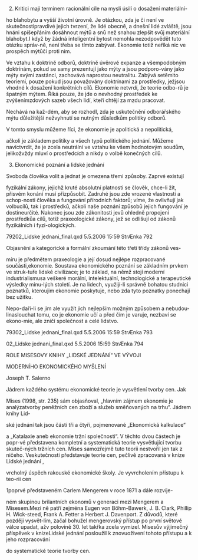 
2. Kritici mají termínem racionální cíle na mysli úsilí o dosažení materiální-

ho blahobytu a vyšší životní úrovně. Je otázkou, zda je či není ve skutečnostipravdivé jejich tvrzení, že lidé obecně, a dnešní lidé zvláště, jsou hnáni spíšepřáním dosáhnout mýtů a snů než snahou zlepšit svůj materiální blahobyt.I když by žádná inteligentní bytost nemohla nezodpovědět tuto otázku správ-ně, není třeba se tímto zabývat. Ekonomie totiž neříká nic ve prospěch mýtůči proti nim.

Ve vztahu k doktríně odborů, doktríně úvěrové expanze a všempodobným doktrínám, pokud se samy prezentují jako mýty a jsou podporo-vány jako mýty svými zastánci, zachovává naprostou neutralitu. Zabývá setěmito teoriemi, pouze pokud jsou považovány doktrínami za prostředky, ježjsou vhodné k dosažení konkrétních cílů. Ekonomie netvrdí, že teorie odbo-rů je špatným mýtem. Říká pouze, že jde o nevhodný prostředek ke zvýšenímzdových sazeb všech lidí, kteří chtějí za mzdu pracovat.

Nechává na kaž-dém, aby se rozhodl, zda je uskutečnění odborářského mýtu důležitější nežvyhnutí se nutným důsledkům politiky odborů.

V tomto smyslu můžeme říci, že ekonomie je apolitická a nepolitická,

ačkoli je základem politiky a všech typů politického jednání. Můžeme navíctvrdit, že je zcela neutrální ve vztahu ke všem hodnotovým soudům, jelikožvždy mluví o prostředcích a nikdy o volbě konečných cílů.

3. Ekonomické poznání a lidské jednání

Svoboda člověka volit a jednat je omezena třemi způsoby. Zaprvé existují

fyzikální zákony, jejichž kruté absolutní platnosti se člověk, chce-li žít, přisvém konání musí přizpůsobit. Zadruhé jsou zde vrozené vlastnosti a schop-nosti člověka a fungování přírodních faktorů; víme, že ovlivňují jak volbucílů, tak i prostředků, ačkoli naše poznání způsobů jejich fungování je dostineurčité. Nakonec jsou zde zákonitosti jevů ohledně propojení prostředkůa cílů, totiž praxeologické zákony, jež se odlišují od zákonů fyzikálních i fyzi-ologických.

79202_Lidske jednani_final.qxd 5.5.2006 15:59 StrÆnka 792

Objasnění a kategorické a formální zkoumání této třetí třídy zákonů ves-

míru je předmětem praxeologie a její dosud nejlépe rozpracované součásti,ekonomie. Soustava ekonomického poznání se základním prvkem ve struk-tuře lidské civilizace; je to základ, na němž stojí moderní industrialismusa veškeré morální, intelektuální, technologické a terapeutické výsledky minu-lých století. Je na lidech, využijí-li správně bohatou studnici poznatků, kteroujim ekonomie poskytuje, nebo zda tyto poznatky ponechají bez užitku.

Nepo-daří-li se jim ale využít jich nejlepším možným způsobem a nebudou-linaslouchat tomu, co je ekonomie učí a před čím je varuje, nezbaví se ekono-mie, ale zničí společnost a celé lidstvo.

79302_Lidske jednani_final.qxd 5.5.2006 15:59 StrÆnka 793

02_Lidske jednani_final.qxd 5.5.2006 15:59 StrÆnka 794

ROLE MISESOVY KNIHY „LIDSKÉ JEDNÁNÍ“ VE VÝVOJI

MODERNÍHO EKONOMICKÉHO MYŠLENÍ

Joseph T. Salerno

Jádrem každého systému ekonomické teorie je vysvětlení tvorby cen. Jak

Mises (1998, str. 235) sám objasňoval, „hlavním zájmem ekonomie je analýzatvorby peněžních cen zboží a služeb směňovaných na trhu“. Jádrem knihy Lid-

ské jednání tak jsou části tři a čtyři, pojmenované „Ekonomická kalkulace“

a „Katalaxie aneb ekonomie tržní společnosti“. V těchto dvou částech je popr-vé představena kompletní a systematická teorie vysvětlující tvorbu skuteč-ných tržních cen. Mises samozřejmě tuto teorii nestvořil jen tak z ničeho. Veskutečnosti představuje teorie cen, pečlivě zpracovaná v knize Lidské jednání ,

vrcholný úspěch rakouské ekonomické školy. Je vyvrcholením přístupu k teo-rii cen

1poprvé představeném Carlem Mengerem v roce 1871 a dále rozvíje-

ném skupinou brilantních ekonomů v generaci mezi Mengerem a Misesem.Mezi ně patří zejména Eugen von Böhm-Bawerk, J. B. Clark, Phillip H. Wick-steed, Frank A. Fetter a Herbert J. Davenport. Z důvodů, které později vysvět-lím, začal bohužel mengerovský přístup po první světové válce upadat, ažv polovině 30. let takřka zcela vymizel. Misesův výjimečný příspěvek v knizeLidské jednání posloužil k znovuoživení tohoto přístupu a k jeho rozpracování

do systematické teorie tvorby cen.
